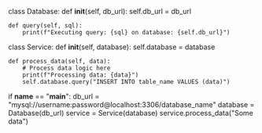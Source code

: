 class Database:
    def __init__(self, db_url):
        self.db_url = db_url

    def query(self, sql):
        print(f"Executing query: {sql} on database: {self.db_url}")

class Service:
    def __init__(self, database):
        self.database = database

    def process_data(self, data):
        # Process data logic here
        print(f"Processing data: {data}")
        self.database.query("INSERT INTO table_name VALUES (data)")

if __name__ == "__main__":
    db_url = "mysql://username:password@localhost:3306/database_name"
    database = Database(db_url)
    service = Service(database)
    service.process_data("Some data")
